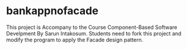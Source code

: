 # bankappnofacade
This project is Accompany to the Course Component-Based Software Develpment By Sarun Intakosum.
Students need to fork this project and modify the program to apply the Facade design pattern.

